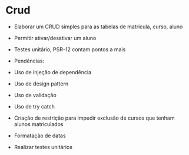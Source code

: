 # Crud

- Elaborar um CRUD simples para as tabelas de matricula, curso, aluno
- Permitir ativar/desativar um aluno
- Testes unitário, PSR-12 contam pontos a mais

- Pendências:
- Uso de injeção de dependência
- Uso de design pattern
- Uso de validação
- Uso de try catch
- Criação de restrição para impedir exclusão de cursos que tenham alunos matriculados
- Formatação de datas
- Realizar testes unitários